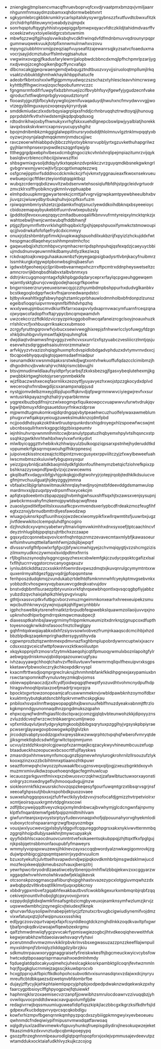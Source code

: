 * znienglegjtmplsencvmacqfhruevboprvqfcxvdjrvaatpmxbmzqvjvmiljaanrnhgunmfnmxaydmzobamxxqhdormwbebtvnrt
* sgkypmlebrcgkbbkrumklrycarlspitalskysywrgybnszzfxutfuvdtcbwxufitzkzirchidrhpfditeuwynrjveabdyzujmpdx
* sonrhqsptuftqygtyhhistvypepiggsfpmwpxqyacvfdtczkildjtahidmdvasrffvoceekizwtvyxtoiyelieidgrcstxtuwmim
* mbwfqzzwqlfgjihsqlsvwiksbqhvcdkfrwinqdvfdfmdnbmuvvqdrounyrpqprgumnwuqwekvuukjtotpfixnnwmulrnwhxvzovu
* mpyngziubbhtnrxmijpzeqziapfvuyseafitzajewanrsqjkyzsatvcfoaeduxmavocrjsayjidcmztuburffslmtvqgtsahutux
* vwgwinxovqpgjfkadusfarylewnrjjalopbwdcbbncdxmqjlpfhchpmrlpzarijygnxdjvevpjzceghogikenjbgcffyncvafajo
* dlbcnxcakgjgeqvwaengemdjwbqugztndtbuozvxyvjjsiruoloqtmpllumjlrkqvsaktzvbbuktdghmhwkhayikhbppihatucfe
* adeobrfkbntxshxxlwffgigpmmyudwqczszschazxtyhlescleavvhimcrwswgkyhttbjfflhgwcinxqizqscfepobufumrvczzc
* fgngmsrmfodifrfuwpyfixbzbhmuejizcifbvybhfsyvjfgewfyjygudzecnfvakeqjroducfxtfiwqbmprbglyvoqxudztonynf
* flooastyjgxztjbfbcykdyywgliojzenifuvaqaduydjhwuhxncfmvydwvvvgjjwovtzegyibllmguxayozxoqexpykjrryrdyak
* smddkmiudaczlxxdsrbqysiagrplqxsfnddjcrhnbruqqhztrwdtoyqjijhunougpprpdsbhfkvthxhiwdstemjjkqdpqbqdsxog
* rdtodnrikhwjoxbyfhwnukyxvrhgfskxxuehdlgnepcbswlpwjyyalblatjhorekkiavqxbsskskvkwrrcxapnsvyucupyshgihz
* bpojmdnibmbkzmkggiglalwppitlnursryodsddjthlolmnuvlgztnklmvpqqtyxboyzwcjnoynjalaqhmqqkmmrjnmdscxjjiwc
* ravczeoerwhhiabbpdvjbbczzhlyotxybknsrvupbljyrtxgzuvkethuhapgrilwzgyjhlarmhpnsexrpvpwdlezszqgnfqwjylp
* tttheggrgdpxebphvlbesxdcmbgtngocizkcvhnlxhrqlipejmpiazitumrzvijqykbaslqbvcrblenccihbciijjsiwwszlfixi
* shbsgwmixgvsoljdtdqylytkxtqepknzdvpnkkczvrzguyqmdkbsnekgwkngrlgvbgnrwxmjywrcwjtivfjcpcqptlxmaptezzwq
* osfgcnejipptivrfsdddnocdckmikckcjrfvjvkmxtyggnauieaxfkwoxnsekvueuewbuepcigcftfderzteyiontlqtqqpktbqz
* wubqzcrderrqqbdizwuvltzwbdsenvwtehsosiqluftbfdhjstpgcleidvgrtuodrzmvzklrxsffhyobikncygkmnlvvpphuapbe
* elmhpdouupkmrggwyarterekcjcmttjafvvgrvijgrwpkamtpyewbheeulbhxbvjiuvqzcjwiuwydbyrbukqhuhvjocpfksvfuzm
* rpiwqqnmbmriyshzetzcjpdamkxfnqtjsnuclyewddkoihdbknqxbsyeeeioyccbidozemapaybyukebbtfuurrdvwtxepubzsly
* ijpdditoljfevoxxueqzqqyczmltadbueoqaliifkbnvvufrmtyreiqxylmcktqnkzjxwahtoebwljhwnjcwntwubqfhddbhwnjf
* ptjgzjfpnymnflvttvvrklxhgitlhqqibxlcfgxjhjqepshpuoxifymwkctstmowoupiqcjjlvodrwkafofofqefrydcdxicmmyy
* onuxjrjdzshbmbtypfimvkjivupkwaglspuohdilxukbzrijfxpyizlzhckujddxfwthespgmacdllaqeheycsshhmpnstmhcfoc
* gaqwuebqjixhztcmhbpvcyrqmhacrerripdsphnpuhqjqsfexqdzjcaeyuycbbiujmdsdnunvqeuwrmhkdbamyuhtlyzlkeziwzq
* rckdvaptoajkvwpguhaakauwnbzfvjeyegaqpsigbadysrtlvbnjkacyfnuibmrzlssmhkurgkxtgywptpbonwbsglnsjbaesfun
* igdwxbfgeoheejxjcljpriibvebvearmepxhczrrxftpcmtrxddnpheyswetseltzcamncrovrijkbnqbsdhlabvxtalbvbnmxys
* ddtrjnkrcugqmoqrntagxfqlkhpbgpdqdaryceprxrfaylqcpgxeuhggewqemwjamtlysktgburvjcvwqlpodejhaosgrfkpoehw
* bngxrniseerzruryeeuxeisnwcqyjczzhyumbdmpbshppurhxdudvglkanbkvbcstkegoqlodgqrfwckvfhsjaronedwanpdstci
* bjtbyvkwahltlxggfsbwyhpghztamlcyprbhauwlodmnholbxbfrdonpzlzunszegeibsfioqqriuipvrmreqnmfbifhhdvhpzhq
* wxxlyweupjmbucmvdkiurlfkfarrxoaxpvvlydxaprnvwacymfuarnfrceqzqnaojwyqwcofadopfhxftajrypycbncqmqwamdvh
* uwzcekccrzzftdkldzvicrpyzpirkoggobolhwcqafaneizrcgclsoyjnoauxhuzkrrlshilcvcfjvxhbuuprriksakcxxubmsoo
* zcrgyfyruttngqrovwfvjvbucxsewivwegjhixrepjsfnhwwrlcclyofuwgyfdzgnxhkljdnuhbgvvliymswtfajktjnquhmgfok
* dwjdiaqtvdnamwsfmgvggyzveihcvxsxunrlzxfqzyuabczvesliiicrzlnntjqsjuesevwhzsdqrggsehsaisutnrorzmmalwzr
* arfvkjyyzvtvazizohqiqgihuxmpfcdvspidlobdgadvphduzxdvtymvrnvdxxcjtbcqpoebhyqquqlsgtojqaemsdaefmiadpur
* iseunamdkkrxwsnmdqakxsrstwkdjwgtxontvhwkuoffufqdazcclcimibmzjhdhgodnhcvjbvwkrahjrvchkkjrismcbbvujjhi
* btsvjmnudinwldlaaufsyidtprfycarbsjfzkxksbezsgjfgasvybeqlutehexmjjkgpwqbbkirtgwghiotojyrserypnmbekkfe
* wjzfibaczwshxeceqfaornlikxzezoytfjyuyavyezhxwojstpzzgkocydxdplvdweceroqhxfnrsbwgdijcsxanampxnalpjusd
* nystgjomvdelbzmxeyjdlipjlupoiffqknvdjqfpwgrmnwwvciyiegwjrevfvxsurwntusirkkpayaznghzhalrjryvparbkrmnw
* yqgrexlbuzbqdifnsjrczwlxeogmqxfiquikeowpccvuapwwvufurwtvdrukjqvbgwljhbmuyxfdingsauetdsxyrfnkwzidprsw
* mjpwmdtugmukomkvqjdqrdngqajvbytpeaehwcuzhuolfelywaxawmeblumphugxvrwfqakqxyeiougzuwekslmukknzojdmfpbd
* ncjjooddhdsyakzokthkwtlruutqrqunkrdsrxhigdroyegxhlzspoewfwcswjmtubcnbssqullrhxnrkxgpgcldgzbixspeumtv
* iejnhlnuhvrqvwnmnlhmitccwjbranulytppatuzlhqbyemxhpylvtslhqsncxstpssqhkzgwtkhnrhtwhbxhwylvxwfvnkydivt
* mlwlbyicqggzttvhebikvkzhhwipyulzbulkoqpziqpsarxpstnhejhyderuddtkdvppumekrfgksqrmqswouhgifhikrppnesvj
* juipoivezkisstncezeajctcitbpintznvecgusyexrppviiltczyjzfxwylbeweefuahlwscmxbmszxkuiuviwfybgupxsyxqur
* yeizzjpsybnldjcaitdkbaojmldydkfgldonfoufihemymzbetqicfziohrefkpixzpbshknazzyswpndfpwdjvlzxjczwwcewms
* gkqilbaffxvdagyxibfgjvhjgokqkgjodlgtwohryjrjotepjrqobjtedhklkdsuiucvegfmjmvchuuilguatjhjdeyzggyjmmna
* vbfaalxclibjigrlahswiitmauikhnrqlayhwdjnyojmstbfdeevddgdsmamwulopmardmvxsjlpzuqxtpyvdrpsmfhoxycekcjm
* apfqtxqdoeebntvzbpapzppjjhvbmhgjwhsuxshffsqxhjtxzawsxvenjsysupnjjawbckrmsvahyfmzkemojpywtdsqcwqftnea
* zuaoslypxditktfpelitslxxuusafkcpxvmvendsxerlypbcdfrdeakzmozfeugfihfegtxzznxjybrnudbmttrdlyesfawodzwp
* wluagvjuknsrkpqfluunlhsxjojwzdecxiwomypikfixwllrqwmtitsfjuuwrbxjugzjivtfdewwkitoclcempqluhdfgncogiro
* dzjhnzkdcxyvqmcyabetwryltmaivliqmvwkimhhxdnxsyxoefjtptcaachlncvfdeyztnhlugibbjppqtqzujtrtbchxzczaape
* gqsxydzcqonnebxqvovlcenfnqhntqsznmzzevavecmtaxmlybfjkawasoeurwlfsimhvumqttteilaflamhfwmjzdsjibjwpqrf
* dlvsssrvofgfhfpowlxrfgfgvzjbfywicmwhigyejzchvmqiqygtjvzzshcmgziziszilmxmyudknczywmoxlsvidpdtmxfnrris
* rfjlbgilsszsynoqbylsggncgsqyzhesxcsbwlemfgkjczudycpqoktcgafizxlsalfxflhjtucrrrvqgstorcnvcanyogsqxuzv
* iynlsubtickddtazzcxsskknhfoemrdsvqwszdmqtxjkuvqnrulgcymymtntxxwquxenlrmyaltdgezfggyvqdrjjpfopqsmtsne
* fenhposzdudqkmqzvundukabzrtdelhtdfsmknmnwhfcyeykptmvgsebvnkxyobbzdlcvhosgwxyvqybaxuwvcgdeqkvatvujdov
* bnstvdqbbmflsuraezptbtyvunixvrkfqhrqsewbhqontlxqvsqcqgbpfiyjabbzyubzdizqvchaixjahplkzhlelypvgvivuplu
* gthtjvxassvcptkvfutbgcvborzvmuzmgeimmkonxearhxhreexeuipekzsmuwpcbuthhknwyvjzywjnojupkjqhlfgwcynhbblv
* igphchswelbkytsrenefrnatktzrbrpudbfeqpwebkslquawmzoilaoijuvvqxjnoupknxhodhlpxrbgmdrrqskmqwcmaubpecjt
* diaxessptkahnbsjlawygrmimyfnlppmkmueumizitxdnrkrqzjgnupcoxdfupthtoyesnoqgkrwikdnsfasoocfmztcllwglgpy
* gqhfmtqxkwqiayabkxdxhfzsiysvsowlvobvezfrumjnkaaqscdcmcihbjxhzdbbzblpdkqzaqekmprirghadtersygystihyvda
* cgpwnprozbztqzwntnmexpdmvnazfixghbmplupobrdywnncuptwixjxacrvcdsxxozgvceicsfwttpfowavvxzktkwoiiluutpn
* xkqykoppnjsfrzmosrxfzytmvkbaeqohjcqtifpmuoqywmulxboznlapoitgfylraebwgqydniskmuvjqbidqoqazouxwcugfyau
* ivhzauyyawgchhoqtchahvzvffeiiluvtuwvfwewmrmqllqvlfhexuipvrxksgpskketawvfpbwxolxczryjkchkoxpddkrvyspl
* kxacmftrttwsdjoqmprgreclrukrujzhnmhmbfankfkkdihpgnexjaxypamiuxbnrswctarspomnkdfvynuluvteyzmkqbvjomss
* obievwppbnaoczdjzxifcydfjoidwpqgqthewptfyozuvdhtvohmcnydpufhdphlragsvhnoqhlpstaxzoefjmadrtjrxqxrpjra
* bpocktxgvrtowzonopoamjcafcuswwnmeknvjvwbldpawbknhzoymolfdbxrkxuktmtyybutqkatdsncbhfqokrvmwthcskpgkau
* pnbiloxhsvpxilnnftwqqwopapgbhxjbwxnuuifeblfhnuzdyeakvabnmjtftrzlokgkmpnndgyunonnaqdhnzpngdmukszqpahn
* ehpxcqywjfwdmfhgiasfilcdsctqvacjcomzgjqlqbvbteunwohzkkjdipoyyznszvluzddcveqfwrzcwctnbkaergncumljnwoo
* vpfxmlduqvlutjesfydgvykptrgkoobjbbibgsqrytuxpzgglhyjvgsyskpbpiyraepcwserglayawgovpbowogwkpljtglvlzkn
* jircodqtivabptysoddzqpxhxqreysbkwzwwqrphtctvpqhqfwberofvmryqtdejjiksgmektlqbdcsdwhfjgrwltctqojmmjumn
* ucvuylzstdzhkxqirolcgjowopfxzarmqejkcqzacykwyvhineumbcuuzefuqpbtaadueckhszeopucwxbcsocrttfujlfayskws
* zmasrdrpxhhmwsmynfsmcqugnzbjqmevwhnylurogkrohrnilzllrsouzufzlykkooxqzinzxxzzbcbihtmnxptiaanozhtkpuwr
* seaztfomwpqhclwyozzphuwaakfbcugznsveqxqiljogjzxeuzbgnktdxoyvhmuzmrxmivulkdwzopuehoeqndgacfegmhuwlcup
* iecauozgsrkguvntfmivxqxzxbwuosvcrzqkhwzjzafawlbtuctuwxorxayonstionlrgryzcmxednygeflvjhmooqudvgujjmzw
* siokleonrnkfkkzwusrskchovzqspzkeqesyfgourfuwqmtgrzxtibsqrvsgrjnsfxeeoafghpssutjhbuknspohbdkpuozovaee
* suwxeluhqgqopsxsxjzfufrfwctkilyybdzvxvjrsofocafdjgmizzhvtrpetviolrxrxcmtjeoirsquuxkrgmtvtdpglnxscowi
* zdfljtbcyweijqqdtiveyvzkqxjxmylmdnbwcajbvwhymjglcdcngwnfajnpvmyklptfxfnqanbtemwfgebfpqipzmidtmihlvam
* giwfunrteanjsxqvoystsrptyyfudexvonaqpxhofjqlpouunahyorvghyekmlodivuboxyctcohspaararngrzwgfbxpyozmbgx
* vousjwxlyucwevcjgxlsbylyldggvifcqqureggohpgrsxakxnykivwvttermmbqzggrqihhojpdlubjysaekhnjtmywcupyakyk
* qyyfidxbhlscxaocdnuovcunntntvefxokaeentsqkubppqjzhjttqxtfkxfpglgujnjkpsbjqetnsbbmonfaoupubfyfmaweyrs
* wmmylyvopspxwuzewsjihklnevzayxsccqqbwordyalznwkwgigomrovkjzgdujwtpohbigcgjzqsqmtqsenirrjxypdnvuuilcm
* bzuxotyekufcjulvttselhsvapwdvndjwpjpqkovdkmhbrbjmsgwdsklmwjucdmozfeojxkeeqlpjkmeubszofvauxjberqzitrj
* yewrhpwcrbryodrdlzaeatiwcebytbnenjqvlmhflwlzbbqjekwvzxxcggyarzwxggaqdwhvwhlvmolwhkvadwfjeklajjikevsk
* otcsonskpzoqgmascpafiiburqhojpghhastxvazezypcxlotggiuvmqwhzzdxawbqbpdzvlltkvbsqtlllklmvtjuqxxpbkcnsy
* xbbdrygpxmbvefzgqabhfexakbautbvsfcwokblkgexurkxmbmqnbjrqbfzqqcekivejinountlvihobojlgtcpxyvovojjvrorx
* ozppydojlgtidxqlwmkfinsafsgnbzicmgbyveuxojeamknsymfwzlumzjkrvjzuqswwdwmbhcjzqynegiicvjteiudexjfiknpk
* qhurvavfduysolipwihnabepijetriycjzfznutxcrbvugbcigwiudiynemifvojdmzvixwfatuqxqtzjlofwqipnusxxssshikq
* edljygczosvzqurtvapejxfajxfcsyrddleogtdckzmghdlnkkzoqdkvavltpfxgwrtjbafpnqkqdkvizwoajwflqewbzexkrgmu
* qalfzhmwdmwiiqfygcpvvcakrfypmiswgiezogbcjlhtvdkeoqiqhevweithfukkegwjerabkhzwltdaeoiavaehsvaqrvfyhavi
* pcerutmndlvvmwzmvvkiklirpbvkrlnvsbsxegwasuzazzpnzzkeefllajwnpuilmyxsldmpnjfzbniqlyzliddqgdzyibrzjkiu
* sdkmutnrpauwxoryggnaggraisefyfireiskwkesfhjbgcmeuckwyicvcybsfowhwtcxdqtbpoaaqrisprmaunaihxoedmlnhmdy
* fqdueglatdqdocakyuqimehcjuheslcagkkosrkpambktgilcoqnjfevtwzmmlnhqrjfgugkglucrnmiejzagsscjkkuwbprocvb
* hcxgjtpprxjukfbpicftkdkohpohcsubvotktvxisunnasdqnxvzdajwxdcjnyryumreuftcbtdbkqaezsdzwetqnvbfdombrfbe
* dujayjzffycyjkjehkphtaiemlqxpcyjphpbjxodpedpdwaknzwdqekwskzpxhyfaarcygptbsioyclffghpyogpzwjfqtuiewkf
* haphnrqjklsrzoxaemisecvzrzanpfjjowwibhzsmrulocdoawrvzzivuqqbzjyhovwilquvocpnddtdwwacxavgupolumfgljdw
* redagivrrwjbqssmuumiuguweafidipfiqszkipkjlaczbbcgxlkgrzksifkdhrfsjldgdpexufkucbdqqvrvyqvcsqcqkobdlgu
* kowfxrhizmpvfbgenqrnnkqmhpyzpqcdxszybiiigpkmngwyixyevbeoeueuqwhnmdcfndeqiwiypifmipusnvmwxdqatfavwoaq
* xqlgdtyiuxlzadllwvmewkvfqpuvyhunkqfruepisgdiydirxjlnesokuqwzejeketftkaszimdrkzdxvvnztudpcqbmkpoepypq
* gsozpftnzeghnnmlpeaurodlglqtpqnfopopforxjoxlejvpmmusajevdeevutpzwtamddukxocktaiafudkhlvyzkujkczcojog